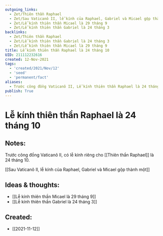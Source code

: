 ```yaml
---
outgoing_links:
  - Zet/Thiên thần Raphael
  - Zet/Sau Vaticanô II, lễ kính của Raphael, Gabriel và Micael gộp thành một
  - Zet/Lễ kính thiên thần Micael là 29 tháng 9
  - Zet/Lễ kính thiên thần Gabriel là 24 tháng 3
backlinks:
  - Zet/Thiên thần Raphael
  - Zet/Lễ kính thiên thần Gabriel là 24 tháng 3
  - Zet/Lễ kính thiên thần Micael là 29 tháng 9
title: Lễ kính thiên thần Raphael là 24 tháng 10
UID: 211112232616
created: 12-Nov-2021
tags:
  - 'created/2021/Nov/12'
  - 'seed'
  - 'permanent/fact'
aliases:
  - Trước công đồng Vaticanô II, Lễ kính thiên thần Raphael là 24 tháng 10
publish: True
---
```

# Lễ kính thiên thần Raphael là 24 tháng 10

## Notes:
Trước công đồng Vaticanô II, có lễ kính riêng cho [[Thiên thần Raphael]] là 24 tháng 10.

[[Sau Vaticanô II, lễ kính của Raphael, Gabriel và Micael gộp thành một]]

## Ideas & thoughts:
- [[Lễ kính thiên thần Micael là 29 tháng 9]]
- [[Lễ kính thiên thần Gabriel là 24 tháng 3]]

## Created:
- [[2021-11-12]]
